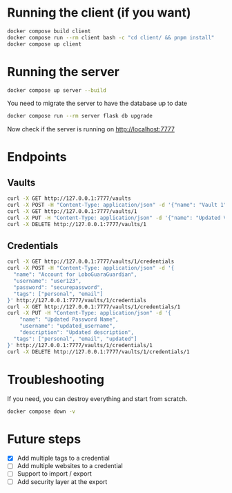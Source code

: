 # Running the client (if you want)
```bash
docker compose build client
docker compose run --rm client bash -c "cd client/ && pnpm install"
docker compose up client
```

# Running the server
```bash
docker compose up server --build
```

You need to migrate the server to have the database up to date
```bash
docker compose run --rm server flask db upgrade
```

Now check if the server is running on [http://localhost:7777](http://localhost:7777)

# Endpoints

## Vaults

```bash
curl -X GET http://127.0.0.1:7777/vaults
curl -X POST -H "Content-Type: application/json" -d '{"name": "Vault 1"}' http://127.0.0.1:7777/vaults
curl -X GET http://127.0.0.1:7777/vaults/1
curl -X PUT -H "Content-Type: application/json" -d '{"name": "Updated Vault"}' http://127.0.0.1:7777/vaults/1
curl -X DELETE http://127.0.0.1:7777/vaults/1
```

## Credentials

```bash
curl -X GET http://127.0.0.1:7777/vaults/1/credentials
curl -X POST -H "Content-Type: application/json" -d '{
  "name": "Account for LoboGuaraGuardian",
  "username": "user123",
  "password": "securepassword",
  "tags": ["personal", "email"]
}' http://127.0.0.1:7777/vaults/1/credentials
curl -X GET http://127.0.0.1:7777/vaults/1/credentials/1
curl -X PUT -H "Content-Type: application/json" -d '{
    "name": "Updated Password Name",
    "username": "updated_username",
    "description": "Updated description",
  "tags": ["personal", "email", "updated"]
}' http://127.0.0.1:7777/vaults/1/credentials/1
curl -X DELETE http://127.0.0.1:7777/vaults/1/credentials/1
```


# Troubleshooting

If you need, you can destroy everything and start from scratch.
```bash
docker compose down -v
```

# Future steps

- [X] Add multiple tags to a credential
- [ ] Add multiple websites to a credential
- [ ] Support to import / export
- [ ] Add security layer at the export
